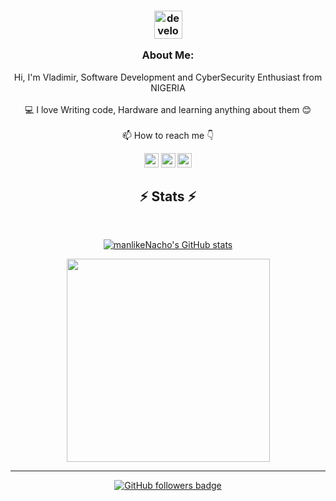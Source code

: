 

   
###  <p align="center"><img src="/images/Developer.gif" alt="developer gif"  height="45px" align="center"></p>  <p align="center">About Me:</p>
<p align="center">
  Hi, I'm Vladimir, Software Development and CyberSecurity Enthusiast from NIGERIA
  <br>
  <br>
  💻 I love Writing code, Hardware and learning anything about them 😊
  <br> 
  <br>
  📫 How to reach me 👇
</p>
<p align="center"> <a href="https://www.linkedin.com/in/vladimir-augunnamani-035807216/"><img src="https://img.shields.io/badge/linkedin-%230077B5.svg?&style=for-the-badge&logo=linkedin&logoColor=white" height=23></a> <a href="mailto:vladnyash@gmail.com"><img src="https://img.shields.io/badge/Gmail-D14836?style=for-the-badge&logo=gmail&logoColor=white" height=23></a> <a href="http://wa.me//2347054450767"><img src="https://img.shields.io/badge/WhatsApp-25D366?style=for-the-badge&logo=whatsapp&logoColor=white" height=23></a> 


<h2 align="center">⚡ Stats ⚡</h2>
<br>
<p align="center"><a href="http://www.github.com/manlikeNacho"><img src="https://github-readme-stats.vercel.app/api?username=Antivlad&show_icons=true&hide=&count_private=true&title_color=61dafb&text_color=ffffff&icon_color=0891b2&bg_color=20232a&hide_border=true&show_icons=true" alt="manlikeNacho's GitHub stats" /></a></p>


<p align="center">
<a href="https://github.com/AntiVlad/">
      <img width=325  src="https://github-readme-stats.vercel.app/api/top-langs/?username=antivlad&hide=c%23,powershell,Mathematica,Ruby,Objective-C,Objective-C%2b%2b,Cuda&title_color=61dafb&text_color=ffffff&icon_color=61dafb&bg_color=20232a&langs_count=8&layout=compact&border_color=61dafb&hide_border=true" />
 </a>
</p>

<hr>
<p align="center">
  <a href="https://www.github.com/AntiVlad" target="_blank" rel="noreferrer"><img src="https://img.shields.io/github/followers/AntiVlad?logo=github&style=for-the-badge&color=282b2f&labelColor=0d1117" alt="GitHub followers badge" /></a>
</p>
<!---
HalemoGPA/HalemoGPA is a ✨ special ✨ repository because its `README.md` (this file) appears on your GitHub profile.
You can click the Preview link to take a look at your changes.
--->
